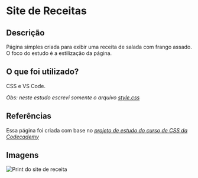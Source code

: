 # Site de Receitas

## Descrição

Página simples criada para exibir uma receita de salada com frango assado. O foco do estudo é a estilização da página.

## O que foi utilizado?

CSS e VS Code.

<em>Obs: neste estudo escrevi somente o arquivo <a href="/healthy-recipes/css/style.css">style.css</a></em>

## Referências

Essa página foi criada com base no <a href="https://www.codecademy.com/courses/learn-css/projects/css-selectors-1" target="_blank"><em>projeto de estudo do curso de CSS da Codecademy</em></a>

## Imagens

![Print do site de receita](/healthy-recipes/img/recipes1.png)
